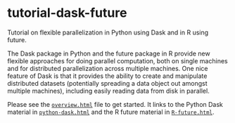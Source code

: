 # tutorial-dask-future

Tutorial on flexible parallelization in Python using Dask and in R using future.

The Dask package in Python and the future package in R provide new flexible approaches for doing parallel computation, both on single machines and for distributed parallelization across multiple machines. One nice feature of Dask is that it provides the ability to create and manipulate distributed datasets (potentially spreading a data object out amongst multiple machines), including easily reading data from disk in parallel.

Please see the [`overview.html`](https://htmlpreview.github.io/?https://github.com/berkeley-scf/tutorial-dask-future/blob/master/overview.html) file to get started. It links to the Python Dask material in [`python-dask.html`](https://htmlpreview.github.io/?https://github.com/berkeley-scf/tutorial-dask-future/blob/master/python-dask.html) and the R future material in [`R-future.html`](https://htmlpreview.github.io/?https://github.com/berkeley-scf/tutorial-dask-future/blob/master/R-future.html).



